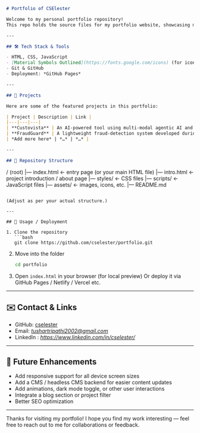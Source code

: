 ```markdown
# Portfolio of CSElester

Welcome to my personal portfolio repository!  
This repo holds the source files for my portfolio website, showcasing my projects, skills, and work.

---

## 🛠️ Tech Stack & Tools

- HTML, CSS, JavaScript  
- [Material Symbols Outlined](https://fonts.google.com/icons) (for icons)  
- Git & GitHub  
- Deployment: *GitHub Pages*  

---

## 🚀 Projects

Here are some of the featured projects in this portfolio:

| Project | Description | Link |
|---|---|---|
| **Custovista** | An AI-powered tool using multi-modal agentic AI and visualizations to provide customer insights and sentiment trends. | [Hugging Face Space](https://huggingface.co/spaces/cselester/Custovista) |
| **FraudGuard** | A lightweight fraud-detection system developed during HackHound 3.0 to help small businesses detect suspicious transactions in real time. | [GitHub Repo](https://github.com/cselester/fraudguard) |
| *Add more here* | *…* | *…* |

---

## 📂 Repository Structure

```

/ (root)
|— index.html          ← entry page (or your main HTML file)
|— intro.html          ← project introduction / about page
|— styles/             ← CSS files
|— scripts/            ← JavaScript files
|— assets/             ← images, icons, etc.
|— README.md

````

(Adjust as per your actual structure.)

---

## 🧭 Usage / Deployment

1. Clone the repository  
   ```bash
   git clone https://github.com/cselester/portfolio.git
````

2. Move into the folder

   ```bash
   cd portfolio
   ```
3. Open `index.html` in your browser (for local preview)
   Or deploy it via GitHub Pages / Netlify / Vercel etc.

---

## ✉️ Contact & Links

* GitHub: [cselester](https://github.com/cselester)
* Email: *tushartripathi2002@gmail.com*
* LinkedIn : *https://www.linkedin.com/in/cselester/*


---

## 🚧 Future Enhancements

* Add responsive support for all device screen sizes
* Add a CMS / headless CMS backend for easier content updates
* Add animations, dark mode toggle, or other user interactions
* Integrate a blog section or project filter
* Better SEO optimization

---

Thanks for visiting my portfolio!
I hope you find my work interesting — feel free to reach out to me for collaborations or feedback.

```

